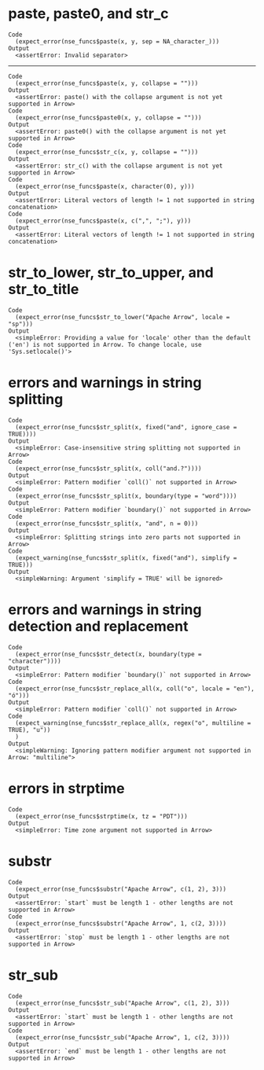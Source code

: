# paste, paste0, and str_c

    Code
      (expect_error(nse_funcs$paste(x, y, sep = NA_character_)))
    Output
      <assertError: Invalid separator>

---

    Code
      (expect_error(nse_funcs$paste(x, y, collapse = "")))
    Output
      <assertError: paste() with the collapse argument is not yet supported in Arrow>
    Code
      (expect_error(nse_funcs$paste0(x, y, collapse = "")))
    Output
      <assertError: paste0() with the collapse argument is not yet supported in Arrow>
    Code
      (expect_error(nse_funcs$str_c(x, y, collapse = "")))
    Output
      <assertError: str_c() with the collapse argument is not yet supported in Arrow>
    Code
      (expect_error(nse_funcs$paste(x, character(0), y)))
    Output
      <assertError: Literal vectors of length != 1 not supported in string concatenation>
    Code
      (expect_error(nse_funcs$paste(x, c(",", ";"), y)))
    Output
      <assertError: Literal vectors of length != 1 not supported in string concatenation>

# str_to_lower, str_to_upper, and str_to_title

    Code
      (expect_error(nse_funcs$str_to_lower("Apache Arrow", locale = "sp")))
    Output
      <simpleError: Providing a value for 'locale' other than the default ('en') is not supported in Arrow. To change locale, use 'Sys.setlocale()'>

# errors and warnings in string splitting

    Code
      (expect_error(nse_funcs$str_split(x, fixed("and", ignore_case = TRUE))))
    Output
      <simpleError: Case-insensitive string splitting not supported in Arrow>
    Code
      (expect_error(nse_funcs$str_split(x, coll("and.?"))))
    Output
      <simpleError: Pattern modifier `coll()` not supported in Arrow>
    Code
      (expect_error(nse_funcs$str_split(x, boundary(type = "word"))))
    Output
      <simpleError: Pattern modifier `boundary()` not supported in Arrow>
    Code
      (expect_error(nse_funcs$str_split(x, "and", n = 0)))
    Output
      <simpleError: Splitting strings into zero parts not supported in Arrow>
    Code
      (expect_warning(nse_funcs$str_split(x, fixed("and"), simplify = TRUE)))
    Output
      <simpleWarning: Argument 'simplify = TRUE' will be ignored>

# errors and warnings in string detection and replacement

    Code
      (expect_error(nse_funcs$str_detect(x, boundary(type = "character"))))
    Output
      <simpleError: Pattern modifier `boundary()` not supported in Arrow>
    Code
      (expect_error(nse_funcs$str_replace_all(x, coll("o", locale = "en"), "ó")))
    Output
      <simpleError: Pattern modifier `coll()` not supported in Arrow>
    Code
      (expect_warning(nse_funcs$str_replace_all(x, regex("o", multiline = TRUE), "u"))
      )
    Output
      <simpleWarning: Ignoring pattern modifier argument not supported in Arrow: "multiline">

# errors in strptime

    Code
      (expect_error(nse_funcs$strptime(x, tz = "PDT")))
    Output
      <simpleError: Time zone argument not supported in Arrow>

# substr

    Code
      (expect_error(nse_funcs$substr("Apache Arrow", c(1, 2), 3)))
    Output
      <assertError: `start` must be length 1 - other lengths are not supported in Arrow>
    Code
      (expect_error(nse_funcs$substr("Apache Arrow", 1, c(2, 3))))
    Output
      <assertError: `stop` must be length 1 - other lengths are not supported in Arrow>

# str_sub

    Code
      (expect_error(nse_funcs$str_sub("Apache Arrow", c(1, 2), 3)))
    Output
      <assertError: `start` must be length 1 - other lengths are not supported in Arrow>
    Code
      (expect_error(nse_funcs$str_sub("Apache Arrow", 1, c(2, 3))))
    Output
      <assertError: `end` must be length 1 - other lengths are not supported in Arrow>

